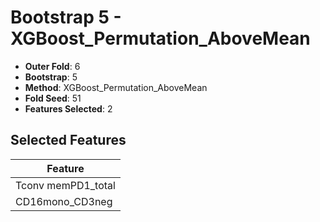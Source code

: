 # Bootstrap 5 - XGBoost_Permutation_AboveMean

- **Outer Fold**: 6
- **Bootstrap**: 5
- **Method**: XGBoost_Permutation_AboveMean
- **Fold Seed**: 51
- **Features Selected**: 2

## Selected Features

| Feature |
|---------|
| Tconv memPD1_total |
| CD16mono_CD3neg |
